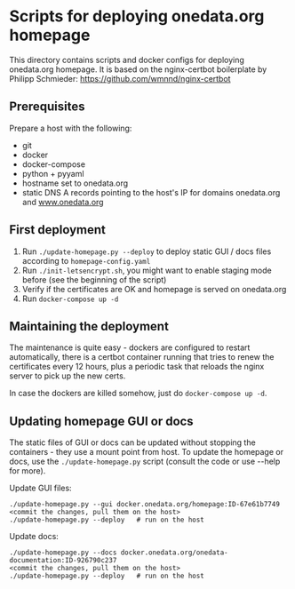 # Scripts for deploying onedata.org homepage

This directory contains scripts and docker configs for deploying onedata.org 
homepage. It is based on the nginx-certbot boilerplate by Philipp Schmieder:
https://github.com/wmnnd/nginx-certbot


## Prerequisites

Prepare a host with the following:
* git
* docker
* docker-compose
* python + pyyaml
* hostname set to onedata.org
* static DNS A records pointing to the host's IP for domains onedata.org and www.onedata.org


## First deployment

1. Run `./update-homepage.py --deploy` to deploy static GUI / docs files according to `homepage-config.yaml`
2. Run `./init-letsencrypt.sh`, you might want to enable staging mode before (see the beginning of the script)
3. Verify if the certificates are OK and homepage is served on onedata.org
4. Run `docker-compose up -d`


## Maintaining the deployment

The maintenance is quite easy - dockers are configured to restart automatically, 
there is a certbot container running that tries to renew the certificates every
12 hours, plus a periodic task that reloads the nginx server to pick up the new certs. 

In case the dockers are killed somehow, just do `docker-compose up -d`.


## Updating homepage GUI or docs

The static files of GUI or docs can be updated without stopping the containers - 
they use a mount point from host. To update the homepage or docs, use the 
`./update-homepage.py` script (consult the code or use --help for more).

Update GUI files:
```
./update-homepage.py --gui docker.onedata.org/homepage:ID-67e61b7749
<commit the changes, pull them on the host>
./update-homepage.py --deploy   # run on the host
```

Update docs:
```
./update-homepage.py --docs docker.onedata.org/onedata-documentation:ID-926790c237
<commit the changes, pull them on the host>
./update-homepage.py --deploy   # run on the host
```
